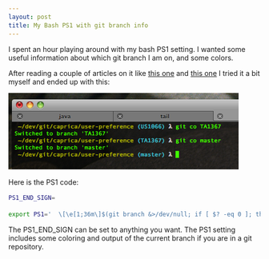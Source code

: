 ```yaml
---
layout: post
title: My Bash PS1 with git branch info
---
```


I spent an hour playing around with my bash PS1 setting.
I wanted some useful information about which git branch I am on, and some colors.

After reading a couple of articles on it like [this one](http://www.wiredrevolution.com/bash-programming/customize-the-bash-ps1-command-prompt) and [this one](http://www.thegeekstuff.com/2008/09/bash-shell-ps1-10-examples-to-make-your-linux-prompt-like-angelina-jolie/) I tried it a bit myself and ended up with this:

![](/attachments/ps11.png)

Here is the PS1 code:

```bash
PS1_END_SIGN=

export PS1='  \[\e[1;36m\]$(git branch &>/dev/null; if [ $? -eq 0 ]; then echo " ($(git branch | grep '^*' |sed s/\*\ //))"; fi)  \[\e[1;37m\] $PS1_END_SIGN \[\e[00m\]  '
```

The PS1\_END\_SIGN can be set to anything you want.
The PS1 setting includes some coloring and output of the current branch if you are in a git repository.
